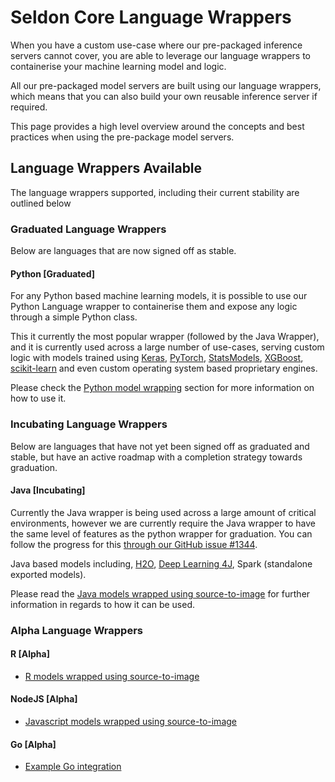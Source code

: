 # Seldon Core Language Wrappers

When you have a custom use-case where our pre-packaged inference servers cannot cover, you are able to leverage our language wrappers to containerise your machine learning model and logic.

All our pre-packaged model servers are built using our language wrappers, which means that you can also build your own reusable inference server if required.

This page provides a high level overview around the concepts and best practices when using the pre-package model servers.

## Language Wrappers Available

The language wrappers supported, including their current stability are outlined below

### Graduated Language Wrappers

Below are languages that are now signed off as stable.

#### Python [Graduated]

For any Python based machine learning models, it is possible to use our Python Language wrapper to containerise them and expose any logic through a simple Python class.

This it currently the most popular wrapper (followed by the Java Wrapper), and it is currently used across a large number of use-cases, serving custom logic with models trained using [Keras](https://keras.io/), [PyTorch](http://pytorch.org/), [StatsModels](http://www.statsmodels.org/stable/index.html), [XGBoost](https://github.com/dmlc/xgboost), [scikit-learn](http://scikit-learn.org/stable/) and even custom operating system based proprietary engines.

Please check the [Python model wrapping](../python/index.md) section for more information on how to use it.

### Incubating Language Wrappers

Below are languages that have not yet been signed off as graduated and stable, but have an active roadmap with a completion strategy towards graduation.

#### Java [Incubating]

Currently the Java wrapper is being used across a large amount of critical environments, however we are currently require the Java wrapper to have the same level of features as the python wrapper for graduation. You can follow the progress for this [through our GitHub issue #1344](https://github.com/SeldonIO/seldon-core/issues/1344).

Java based models including, [H2O](https://www.h2o.ai/), [Deep Learning 4J](https://deeplearning4j.org/), Spark (standalone exported models).

Please read the [Java models wrapped using source-to-image](../java/README.md) for further information in regards to how it can be used.

### Alpha Language Wrappers

#### R [Alpha]

- [R models wrapped using source-to-image](../R/README.md)

#### NodeJS [Alpha]

- [Javascript models wrapped using source-to-image](../nodejs/README.md)


#### Go [Alpha]

- [Example Go integration](https://github.com/SeldonIO/seldon-core/tree/master/examples/wrappers/go)

